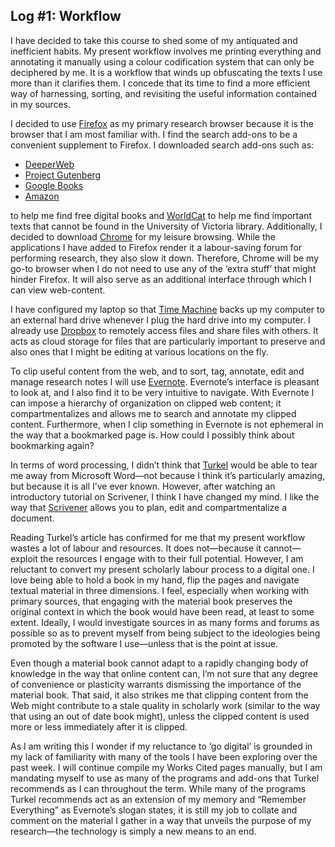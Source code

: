 ## Log #1: Workflow  

I have decided to take this course to shed some of my antiquated and inefficient habits. My present workflow involves me printing everything and annotating it manually using a colour codification system that can only be deciphered by me. It is a workflow that winds up obfuscating the texts I use more than it clarifies them. I concede that its time to find a more efficient way of harnessing, sorting, and revisiting the useful information contained in my sources.  
   
I decided to use [Firefox](http://goo.gl/M8UwS) as my primary research browser because it is the browser that I am most familiar with. I find the search add-ons to be a convenient supplement to Firefox. I downloaded search add-ons such as: 

*  [DeeperWeb](http://goo.gl/h0NcM) 
*  [Project Gutenberg](http://goo.gl/2mZ5L) 
*  [Google Books](http://goo.gl/DeYMT) 
*  [Amazon](http://goo.gl/RvZv5)  

to help me find free digital books and [WorldCat](http://goo.gl/rfSR7) to help me find important texts that cannot be found in the University of Victoria library. Additionally, I decided to download [Chrome](https://www.google.com/intl/en/chrome/browser/) for my leisure browsing. While the applications I have added to Firefox render it a labour-saving forum for performing research, they also slow it down. Therefore, Chrome will be my go-to browser when I do not need to use any of the ‘extra stuff’ that might hinder Firefox. It will also serve as an additional interface through which I can view web-content.  

I have configured my laptop so that [Time Machine](http://support.apple.com/kb/HT1427) backs up my computer to an external hard drive whenever I plug the hard drive into my computer. I already use [Dropbox](https://www.dropbox.com/) to remotely access files and share files with others. It acts as cloud storage for files that are particularly important to preserve and also ones that I might be editing at various locations on the fly.  

To clip useful content from the web, and to sort, tag, annotate, edit and manage research notes I will use [Evernote](http://evernote.com/). Evernote’s interface is pleasant to look at, and I also find it to be very intuitive to navigate. With Evernote I can impose a hierarchy of organization on clipped web content; it compartmentalizes and allows me to search and annotate my clipped content. Furthermore, when I clip something in Evernote is not ephemeral in the way that a bookmarked page is. How could I possibly think about bookmarking again?  

In terms of word processing, I didn’t think that [Turkel](http://williamjturkel.net/how-to/) would be able to tear me away from Microsoft Word—not because I think it’s particularly amazing, but because it is all I’ve ever known. However, after watching an introductory tutorial on Scrivener, I think I have changed my mind. I like the way that [Scrivener](http://www.literatureandlatte.com/scrivener.php) allows you to plan, edit and compartmentalize a document.  
   
Reading Turkel’s article has confirmed for me that my present workflow wastes a lot of labour and resources. It does not—because it cannot—exploit the resources I engage with to their full potential. However, I am reluctant to convert my present scholarly labour process to a digital one. I love being able to hold a book in my hand, flip the pages and navigate textual material in three dimensions. I feel, especially when working with primary sources, that engaging with the material book preserves the original context in which the book would have been read, at least to some extent. Ideally, I would investigate sources in as many forms and forums as possible so as to prevent myself from being subject to the ideologies being promoted by the software I use—unless that is the point at issue.  
 
Even though a material book cannot adapt to a rapidly changing body of knowledge in the way that online content can, I’m not sure that any degree of convenience or plasticity warrants dismissing the importance of the material book. That said, it also strikes me that clipping content from the Web might contribute to a stale quality in scholarly work (similar to the way that using an out of date book might), unless the clipped content is used more or less immediately after it is clipped.  

As I am writing this I wonder if my reluctance to ‘go digital’ is grounded in my lack of familiarity with many of the tools I have been exploring over the past week. I will continue compile my Works Cited pages manually, but I am mandating myself to use as many of the programs and add-ons that Turkel recommends as I can throughout the term. While many of the programs Turkel recommends act as an extension of my memory and “Remember Everything” as Evernote’s slogan states, it is still my job to collate and comment on the material I gather in a way that unveils the purpose of my research—the technology is simply a new means to an end.  



